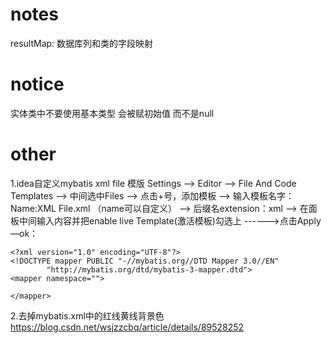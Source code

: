 # notes
resultMap: 数据库列和类的字段映射

# notice
实体类中不要使用基本类型  会被赋初始值  而不是null

# other
1.idea自定义mybatis xml file 模版
Settings --> Editor --> File And Code Templates --> 中间选中Files --> 点击+号，添加模板 --> 输入模板名字：Name:XML File.xml （name可以自定义） --> 后缀名extension：xml --> 在面板中间输入内容并把enable live Template(激活模板)勾选上 ------>点击Apply—ok：
```
<?xml version="1.0" encoding="UTF-8"?>
<!DOCTYPE mapper PUBLIC "-//mybatis.org//DTD Mapper 3.0//EN"
        "http://mybatis.org/dtd/mybatis-3-mapper.dtd">
<mapper namespace="">

</mapper>
```

2.去掉mybatis.xml中的红线黄线背景色
https://blog.csdn.net/wsjzzcbq/article/details/89528252